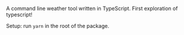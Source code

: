 A command line weather tool written in TypeScript.
First exploration of typescript!

Setup:
run `yarn` in the root of the package.

